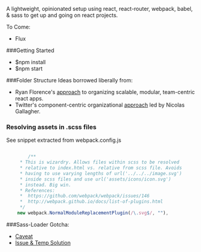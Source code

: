 A lightweight, opinionated setup using react, react-router, webpack, babel, & sass to get up and going on react projects.

To Come:
* Flux

###Getting Started
* $npm install
* $npm start

###Folder Structure
Ideas borrowed liberally from: 
* Ryan Florence's [approach](https://gist.github.com/ryanflorence/daafb1e3cb8ad740b346) to organizing scalable, modular, team-centric react apps.
* Twitter's component-centric organizational [approach](http://www.thedotpost.com/2014/11/nicolas-gallagher-thinking-beyond-scalable-css) led by Nicolas Gallagher.

### Resolving assets in .scss files
See snippet extracted from webpack.config.js
```javascript

		/**
     * This is wizardry. Allows files within scss to be resolved
     * relative to index.html vs. relative from scss file. Avoids 
     * having to use varying lengths of url('../../../image.svg')
     * inside scss files and use url('assets/icons/icon.svg')
     * instead. Big win.
     * References:
     *  https://github.com/webpack/webpack/issues/146
     *  http://webpack.github.io/docs/list-of-plugins.html
     */
    new webpack.NormalModuleReplacementPlugin(/\.svg$/, ""),
```

###Sass-Loader Gotcha:
* [Caveat](https://github.com/jtangelder/sass-loader#caveats)
* [Issue & Temp Solution](https://github.com/jtangelder/sass-loader/issues/59#issuecomment-81448794) 
